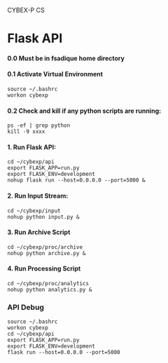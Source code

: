 CYBEX-P CS

# Flask API

#### 0.0 Must be in fsadique home directory

#### 0.1 Activate Virtual Environment
```
source ~/.bashrc
workon cybexp
```
#### 0.2 Check and kill if any python scripts are running:
```
ps -ef | grep python
kill -9 xxxx
```
#### 1. Run Flask API:
```
cd ~/cybexp/api
export FLASK_APP=run.py
export FLASK_ENV=development
nohup flask run --host=0.0.0.0 --port=5000 &
```
#### 2. Run Input Stream:
```
cd ~/cybexp/input
nohup python input.py &
```
#### 3. Run Archive Script
```
cd ~/cybexp/proc/archive
nohup python archive.py &
```
#### 4. Run Processing Script
```
cd ~/cybexp/proc/analytics
nohup python analytics.py &
```

### API Debug
```
source ~/.bashrc
workon cybexp
cd ~/cybexp/api
export FLASK_APP=run.py
export FLASK_ENV=development
flask run --host=0.0.0.0 --port=5000
```